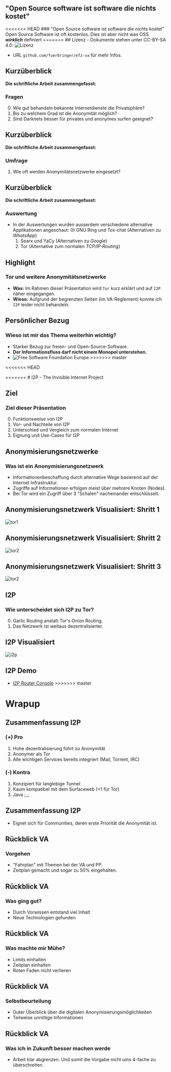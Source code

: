"Open Source software ist software die nichts kostet"
-----------------------------------------------------

\<\<\<\<\<\<\< HEAD \#\#\# "Open Source software ist software die nichts
kostet" Open Source Software ist oft kostenlos. Dies ist aber nicht was
OSS ***wirklich*** definiert ======= \#\# Lizenz - Dokumente stehen
unter CC-BY-SA 4.0:
![Lizenz](https://mirrors.creativecommons.org/presskit/buttons/88x31/png/by-sa.png)
- URL `github.com/fuerbringer/efz-va` für mehr Infos.

Kurzüberblick
-------------

**Die schriftliche Arbeit zusammengefasst:**

### Fragen

0)  Wie gut behandeln bekannte Internetdienste die Privatsphäre?
1)  Bis zu welchem Grad ist die Anonymität möglich?
2)  Sind Darknets besser für privates und anonymes surfen geeignet?

Kurzüberblick
-------------

**Die schriftliche Arbeit zusammengefasst:**

### Umfrage

1)  Wie oft werden Anonymitätsnetzwerke eingesetzt?

Kurzüberblick
-------------

**Die schriftliche Arbeit zusammengefasst:**

### Auswertung

-   In der Auswertungen wurden ausserdem verschiedene alternative
    Applikationen angeschaut:
    0)  GNU Ring und Tox-chat (Alternativen zu *WhatsApp*)
    1)  Searx und YaCy (Alternativen zu *Google*)
    2)  Tor (Alternative zum normalen *TCP/IP-Routing*)

Highlight
---------

### Tor und weitere Anonymitätsnetzwerke

-   **Was:** Im Rahmen dieser Präsentation wird `Tor` kurz erklärt und
    auf `I2P` näher eingegangen.
-   **Wieso:** Aufgrund der begrenzten Seiten (im VA-Reglement) konnte
    ich `I2P` leider nicht behandeln.

Persönlicher Bezug
------------------

### Wieso ist mir das Thema weiterhin wichtig?

-   Starker Bezug zur freien- und Open-Source-Software.
-   **Der Informationsfluss darf nicht einem Monopol unterstehen.**
-   ![Free Software Foundation
    Europe](https://fsfe.org/graphics/logo_bw_transparent_small.png) \>\>\>\>\>\>\>
    master

\<\<\<\<\<\<\< HEAD

======= \# I2P - The Invisible Internet Project

Ziel
----

### Ziel dieser Präsentation

0.  Funktionsweise von I2P
1.  Vor- und Nachteile von I2P
2.  Unterschied und Vergleich zum normalen Internet
3.  Eignung und Use-Cases für I2P

Anonymisierungsnetzwerke
------------------------

### Was ist ein Anonymisierungsnetzwerk

-   Informationenbeschaffung durch alternative Wege basierend auf der
    Internet Infrastruktur.
-   Zugriffe auf Informationen erfolgen meist über mehrere Knoten
    (Nodes).
-   Bei Tor wird ein Zugriff über 3 "Schalen" nacheinander
    entschlüsselt.

Anonymisierungsnetzwerk Visualisiert: Shritt 1
----------------------------------------------

![tor1](https://www.torproject.org/images/htw1.png)

Anonymisierungsnetzwerk Visualisiert: Shritt 2
----------------------------------------------

![tor2](https://www.torproject.org/images/htw2.png)

Anonymisierungsnetzwerk Visualisiert: Shritt 3
----------------------------------------------

![tor2](https://www.torproject.org/images/htw3.png)

I2P
---

### Wie unterscheidet sich I2P zu Tor?

0.  Garlic Routing anstatt Tor's Onion Routing.
1.  Das Netzwerk ist weitaus dezentralisierter.

I2P Visualisiert
----------------

![i2p](https://geti2p.net/_static/images/net.png)

I2P Demo
--------

-   [I2P Router Console](http://localhost:7657) \>\>\>\>\>\>\> master

Wrapup
======

Zusammenfassung I2P
-------------------

### (+) Pro

1.  Hohe dezentralisierung führt zu Anonymität
2.  Anonymer als Tor
3.  Alle wichtigen Services bereits integriert (Mail, Torrent, IRC)

### (-) Kontra

1.  Konzipiert für langlebige Tunnel
2.  Kaum kompatibel mit dem Surfaceweb (+1 für Tor)
3.  Java ;\_;

Zusammenfassung I2P
-------------------

-   Eignet sich für Communities, deren erste Priorität die Anonymität
    ist.

Rückblick VA
------------

### Vorgehen

-   "Fahrplan" mit Themen bei der VA und PP.
-   Zeitplan gemacht und sogar zu 50% eingehalten.

Rückblick VA
------------

### Was ging gut?

-   Durch Vorwissen entstand viel Inhalt
-   Neue Technologien gefunden

Rückblick VA
------------

### Was machte mir Mühe?

-   Limits einhalten
-   Zeitplan einhalten
-   Roten Faden nicht verlieren

Rückblick VA
------------

### Selbstbeurteilung

-   Guter Überblick über die digitalen Anonymisierungsmöglichkeiten
-   Teilweise unnötige Informationen

Rückblick VA
------------

### Was ich in Zukunft besser machen werde

-   Arbeit klar abgrenzen. Und somit die Vorgabe nicht ums 4-fache zu
    überschreiten.
